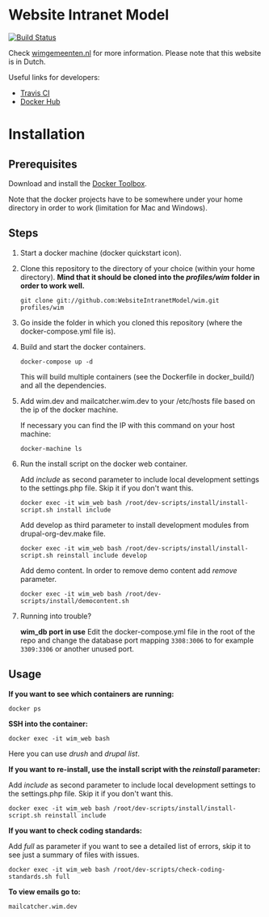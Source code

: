 # Website Intranet Model #

[![Build Status](https://travis-ci.org/WebsiteIntranetModel/wim.svg?branch=master)](https://travis-ci.org/WebsiteIntranetModel/wim)

Check [wimgemeenten.nl](http://www.wimgemeenten.nl) for more information. Please note that this website is in Dutch.

Useful links for developers:
- [Travis CI](https://travis-ci.org/WebsiteIntranetModel/wim/builds)
- [Docker Hub](https://hub.docker.com/r/goalgorilla/wim/builds/)

# Installation #

## Prerequisites ##
Download and install the [Docker Toolbox](https://www.docker.com/products/docker-toolbox).

Note that the docker projects have to be somewhere under your home directory in order to work (limitation for Mac and Windows).


## Steps ##

1. Start a docker machine (docker quickstart icon).

2. Clone this repository to the directory of your choice (within your home directory).
    **Mind that it should be cloned into the _profiles/wim_ folder in order to work well.**
    ```
    git clone git://github.com:WebsiteIntranetModel/wim.git profiles/wim
    ```

3. Go inside the folder in which you cloned this repository (where the docker-compose.yml file is).

4. Build and start the docker containers.
    ```
    docker-compose up -d
    ```

    This will build multiple containers (see the Dockerfile in docker_build/) and all the dependencies.

5. Add wim.dev and mailcatcher.wim.dev to your /etc/hosts file based on the ip of the docker machine.

    If necessary you can find the IP with this command on your host machine:
    ```
    docker-machine ls
    ```

6. Run the install script on the docker web container.

    Add _include_ as second parameter to include local development settings to the settings.php file. Skip it if you don't want this.
    ```
    docker exec -it wim_web bash /root/dev-scripts/install/install-script.sh install include
    ```

    Add develop as third parameter to install development modules from drupal-org-dev.make file.
    ```
    docker exec -it wim_web bash /root/dev-scripts/install/install-script.sh reinstall include develop
    ```

    Add demo content. In order to remove demo content add _remove_ parameter.
    ```
    docker exec -it wim_web bash /root/dev-scripts/install/democontent.sh
    ```

7. Running into trouble?

    **wim_db port in use**
    Edit the docker-compose.yml file in the root of the repo and change the database port mapping `3308:3006` to for example `3309:3306` or another unused port.

## Usage ##

**If you want to see which containers are running:**
```
docker ps
```

**SSH into the container:**
```
docker exec -it wim_web bash
```
Here you can use _drush_ and _drupal list_.

**If you want to re-install, use the install script with the _reinstall_ parameter:**

Add _include_ as second parameter to include local development settings to the settings.php file. Skip it if you don't want this.

```
docker exec -it wim_web bash /root/dev-scripts/install/install-script.sh reinstall include
```

**If you want to check coding standards:**

Add _full_ as parameter if you want to see a detailed list of errors, skip it to see just a summary of files with issues.

```
docker exec -it wim_web bash /root/dev-scripts/check-coding-standards.sh full
```

**To view emails go to:**
```
mailcatcher.wim.dev
```
